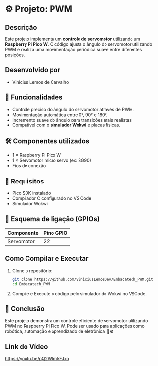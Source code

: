 # ⚙️ Projeto: PWM

## Descrição
Este projeto implementa um **controle de servomotor** utilizando um **Raspberry Pi Pico W**. O código ajusta o ângulo do servomotor utilizando PWM e realiza uma movimentação periódica suave entre diferentes posições.

## Desenvolvido por
- Vinicius Lemos de Carvalho

## 📌 Funcionalidades
- Controle preciso do ângulo do servomotor através de PWM.
- Movimentação automática entre 0°, 90° e 180°.
- Incremento suave do ângulo para transições mais realistas.
- Compatível com o **simulador Wokwi** e placas físicas.

## 🛠 Componentes utilizados
- 1 × Raspberry Pi Pico W
- 1 × Servomotor micro servo (ex: SG90)
- Fios de conexão

## 📌 Requisitos
- Pico SDK instalado
- Compilador C configurado no VS Code
- Simulador Wokwi

## 📌 Esquema de ligação (GPIOs)

| Componente | Pino GPIO |
|------------|----------|
| Servomotor | 22       |

## Como Compilar e Executar
1. Clone o repositório:
   ```sh
   git clone https://github.com/ViniciusLemosDev/Embacatech_PWM.git
   cd Embacatech_PWM
   ```
2. Compile e Execute o código pelo simulador do Wokwi no VSCode.

## 🏁 Conclusão
Este projeto demonstra um controle eficiente de servomotor utilizando PWM no Raspberry Pi Pico W. Pode ser usado para aplicações como robótica, automação e aprendizado de eletrônica. 🤖⚙️

## Link do Vídeo
https://youtu.be/pQ2Wtm5FJxo
